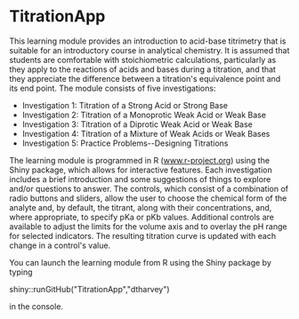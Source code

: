# TitrationApp

This learning module provides an introduction to acid-base titrimetry that is suitable for an introductory course in analytical chemistry. 
It is assumed that students are comfortable with stoichiometric calculations, particularly as they apply to the reactions of acids and 
bases during a titration, and that they appreciate the difference between a titration's equivalence point and its end point. The module 
consists of five investigations:

* Investigation 1: Titration of a Strong Acid or Strong Base
* Investigation 2: Titration of a Monoprotic Weak Acid or Weak Base
* Investigation 3: Titration of a Diprotic Weak Acid or Weak Base
* Investigation 4: Titration of a Mixture of Weak Acids or Weak Bases
* Investigation 5: Practice Problems--Designing Titrations

The learning module is programmed in R (www.r-project.org) using the Shiny package, which allows for interactive features. Each 
investigation includes a brief introduction and some suggestions of things to explore and/or questions to answer. The controls, which 
consist of a combination of radio buttons and sliders, allow the user to choose the chemical form of the analyte and, by default, the 
titrant, along with their concentrations, and, where appropriate, to specify pKa or pKb values. Additional controls are 
available to adjust the limits for the volume axis and to overlay the pH range for selected indicators. The resulting titration curve 
is updated with each change in a control's value.

You can launch the learning module from R using the Shiny package by typing

shiny::runGitHub("TitrationApp","dtharvey")

in the console.
